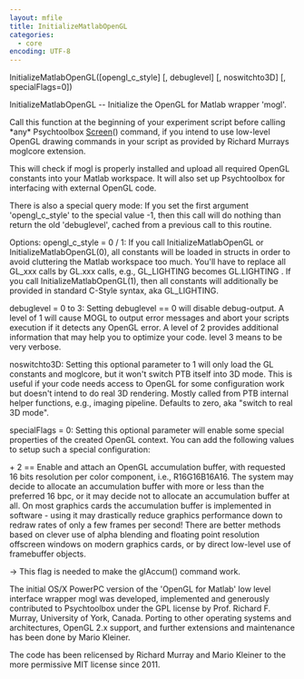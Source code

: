 ```yaml
---
layout: mfile
title: InitializeMatlabOpenGL
categories:
  - core
encoding: UTF-8
---
```


InitializeMatlabOpenGL([opengl\_c\_style] [, debuglevel] [, noswitchto3D] [, specialFlags=0])

InitializeMatlabOpenGL -- Initialize the OpenGL for Matlab wrapper 'mogl'.

Call this function at the beginning of your experiment script before
calling \*any\* Psychtoolbox [Screen](/docs/Screen)() command, if you intend to use low-level
OpenGL drawing commands in your script as provided by Richard Murrays
moglcore extension.

This will check if mogl is properly installed and upload all required
OpenGL constants into your Matlab workspace. It will also set up
Psychtoolbox for interfacing with external OpenGL code.

There is also a special query mode: If you set the first argument
'opengl\_c\_style' to the special value -1, then this call will do nothing
than return the old 'debuglevel', cached from a previous call to this
routine.


Options:
opengl\_c\_style = 0 / 1:
If you call InitializeMatlabOpenGL or InitializeMatlabOpenGL(0), all
constants will be loaded in structs in order to avoid cluttering the
Matlab workspace too much. You'll have to replace all GL\_xxx calls by
GL.xxx calls, e.g., GL\_LIGHTING becomes GL.LIGHTING .
If you call InitializeMatlabOpenGL(1), then all constants will additionally
be provided in standard C-Style syntax, aka GL\_LIGHTING.

debuglevel = 0 to 3: Setting debuglevel == 0 will disable debug-output.
A level of 1 will cause MOGL to output error messages and abort your
scripts execution if it detects any OpenGL error. A level of 2 provides
additional information that may help you to optimize your code. level 3
means to be very verbose.

noswitchto3D: Setting this optional parameter to 1 will only load the GL
constants and moglcore, but it won't switch PTB itself into 3D mode. This
is useful if your code needs access to OpenGL for some configuration work
but doesn't intend to do real 3D rendering. Mostly called from PTB
internal helper functions, e.g., imaging pipeline. Defaults to zero, aka
"switch to real 3D mode".

specialFlags = 0: Setting this optional parameter will enable some
special properties of the created OpenGL context. You can add the
following values to setup such a special configuration:

   \+ 2  == Enable and attach an OpenGL accumulation buffer, with
   requested 16 bits resolution per color component, i.e., R16G16B16A16.
   The system may decide to allocate an accumulation buffer with more or
   less than the preferred 16 bpc, or it may decide not to allocate an
   accumulation buffer at all. On most graphics cards the accumulation
   buffer is implemented in software - using it may drastically reduce
   graphics performance down to redraw rates of only a few frames per
   second! There are better methods based on clever use of alpha blending
   and floating point resolution offscreen windows on modern graphics
   cards, or by direct low-level use of framebuffer objects.

   -\> This flag is needed to make the glAccum() command work.



The initial OS/X PowerPC version of the 'OpenGL for Matlab' low level
interface wrapper mogl was developed, implemented and generously
contributed to Psychtoolbox under the GPL license by Prof. Richard F.
Murray, University of York, Canada. Porting to other operating systems
and architectures, OpenGL 2.x support, and further extensions and
maintenance has been done by Mario Kleiner.

The code has been relicensed by Richard Murray and Mario Kleiner to the
more permissive MIT license since 2011.
